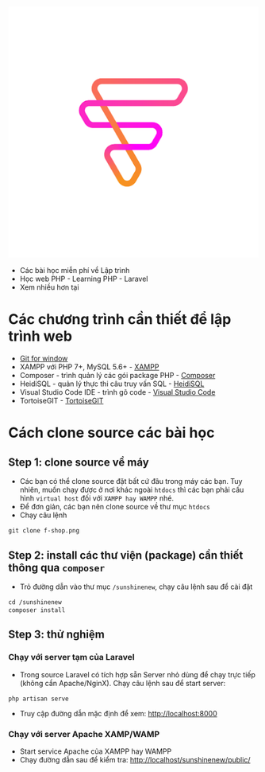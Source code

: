 # 
[![./docs/assets/shared/img/f-shop.png](./docs/assets/shared/img/f-shop.png)](./docs/assets/shared/img/f-shop.png)
- Các bài học miễn phí về Lập trình
- Học web PHP - Learning PHP - Laravel
- Xem nhiều hơn tại 

# Các chương trình cần thiết để lập trình web
- [Git for window](https://git-scm.com/download/win)
- XAMPP với PHP 7+, MySQL 5.6+ - [XAMPP](https://www.apachefriends.org/download.html)
- Composer - trình quản lý các gói package PHP - [Composer](https://getcomposer.org/download/)
- HeidiSQL - quản lý thực thi câu truy vấn SQL - [HeidiSQL](https://www.heidisql.com/download.php)
- Visual Studio Code IDE - trình gõ code - [Visual Studio Code](https://code.visualstudio.com/)
- TortoiseGIT - [TortoiseGIT](https://tortoisegit.org/download/)

# Cách clone source các bài học
## Step 1: clone source về máy
- Các bạn có thể clone source đặt bất cứ đâu trong máy các bạn. Tuy nhiên, muốn chạy được ở nơi khác ngoài `htdocs` thì các bạn phải cấu hình `virtual host` đối với `XAMPP hay WAMPP` nhé.
- Để đơn giản, các bạn nên clone source về thư mục `htdocs`
- Chạy câu lệnh
```
git clone f-shop.png
```

## Step 2: install các thư viện (package) cần thiết thông qua `composer`
- Trỏ đường dẫn vào thư mục `/sunshinenew`, chạy câu lệnh sau để cài đặt
```
cd /sunshinenew
composer install
```

## Step 3: thử nghiệm
### Chạy với server tạm của Laravel
- Trong source Laravel có tích hợp sẵn Server nhỏ dùng để chạy trực tiếp (không cần Apache/NginX). Chạy câu lệnh sau để start server:
```
php artisan serve
```
- Truy cập đường dẫn mặc định để xem: [http://localhost:8000](http://localhost:8000)

### Chạy với server Apache XAMP/WAMP
- Start service Apache của XAMPP hay WAMPP
- Chạy đường dẫn sau để kiểm tra: [http://localhost/sunshinenew/public/](http://localhost/sunshinenew/public/)